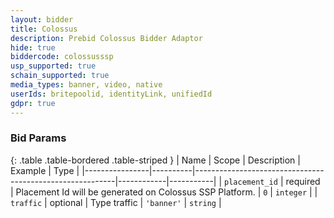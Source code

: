 ```yaml
---
layout: bidder
title: Colossus
description: Prebid Colossus Bidder Adaptor
hide: true
biddercode: colossusssp
usp_supported: true
schain_supported: true
media_types: banner, video, native
userIds: britepoolid, identityLink, unifiedId
gdpr: true
---
```


### Bid Params

{: .table .table-bordered .table-striped }
| Name           | Scope    | Description                                              | Example    | Type      |
|----------------|----------|----------------------------------------------------------|------------|-----------|
| `placement_id` | required | Placement Id will be generated on Colossus SSP Platform. | `0`        | `integer` |
| `traffic`      | optional | Type traffic                                             | `'banner'` | `string`  |
